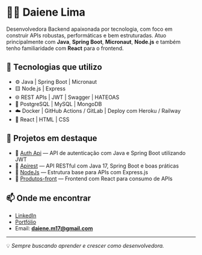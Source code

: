 # 👩‍💻 Daiene Lima

Desenvolvedora Backend apaixonada por tecnologia, com foco em construir APIs robustas, performáticas e bem estruturadas. Atuo principalmente com **Java**, **Spring Boot**, **Micronaut**, **Node.js** e também tenho familiaridade com **React** para o frontend.

## 🚀 Tecnologias que utilizo
- ⚙️ Java | Spring Boot | Micronaut
- 🟨 Node.js | Express
- 🌐 REST APIs | JWT | Swagger | HATEOAS
- 💾 PostgreSQL | MySQL | MongoDB
- ☁️ Docker | GitHub Actions / GitLab | Deploy com Heroku / Railway
- 🎨 React | HTML | CSS

## 🧩 Projetos em destaque
- 🔗 [Auth Api](https://github.com/daienelima/auth-api) — API de autenticação com Java e Spring Boot utilizando JWT
- 🔗 [Apirest](https://github.com/daienelima/Apirest) — API RESTful com Java 17, Spring Boot e boas práticas
- 🔗 [NodeJs](https://github.com/daienelima/NodeJs) — Estrutura base para APIs com Express.js
- 🔗 [Produtos-front](https://github.com/daienelima/Produtos-front) — Frontend com React para consumo de APIs

## 📫 Onde me encontrar
- [LinkedIn](https://www.linkedin.com/in/daiene-lima/)
- [Portfólio](https://daienelima.github.io/me/)
- Email: **daiene.m17@gmail.com**

---

💡 *Sempre buscando aprender e crescer como desenvolvedora.*
